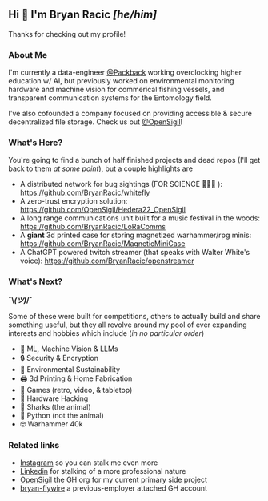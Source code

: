 ## Hi 👋 I'm Bryan Racic _[he/him]_
Thanks for checking out my profile!

### About Me

I'm currently a data-engineer [@Packback](www.packback.co) working overclocking higher education w/ AI, but previously worked on environmental monitoring hardware and machine vision for commerical fishing vessels, and transparent communication systems for the Entomology field.  

I've also cofounded a company focused on providing accessible & secure decentralized file storage. Check us out [@OpenSigil](www.opensigil.com)!

### What's Here?
You're going to find a bunch of half finished projects and dead repos (I'll get back to them _at some point_), but a couple highlights are
- A distributed network for bug sightings (FOR SCIENCE 🥼🐛🔬 ): https://github.com/BryanRacic/whitefly
- A zero-trust encryption solution: https://github.com/OpenSigil/Hedera22_OpenSigil
- A long range communications unit built for a music festival in the woods: https://github.com/BryanRacic/LoRaComms
- A **giant** 3d printed case for storing magnetized warhammer/rpg minis: https://github.com/BryanRacic/MagneticMiniCase
- A ChatGPT powered twitch streamer (that speaks with Walter White's voice): https://github.com/BryanRacic/openstreamer

### What's Next?
**¯\\_(ツ)_/¯**

Some of these were built for competitions, others to actually build and share something useful, but they all revolve around my pool of ever expanding interests and hobbies which include (_in no particular order_)

- 🤖 ML, Machine Vision & LLMs
- 🔒 Security & Encryption
- 🐸 Environmental Sustainability
- 🖨️ 3d Printing & Home Fabrication
- 👾 Games (retro, video, & tabletop)
- 💾 Hardware Hacking
- 🦈 Sharks (the animal)
- 🐍 Python (not the animal)
- 🤓 Warhammer 40k


### Related links
- [Instagram](https://www.instagram.com/bryanracic) so you can stalk me even more
- [Linkedin](https://www.linkedin.com/in/bryan-racic/) for stalking of a more professional nature
- [OpenSigil](https://github.com/OpenSigil) the GH org for my current primary side project
- [bryan-flywire](https://github.com/bryan-flywire) a previous-employer attached GH account
